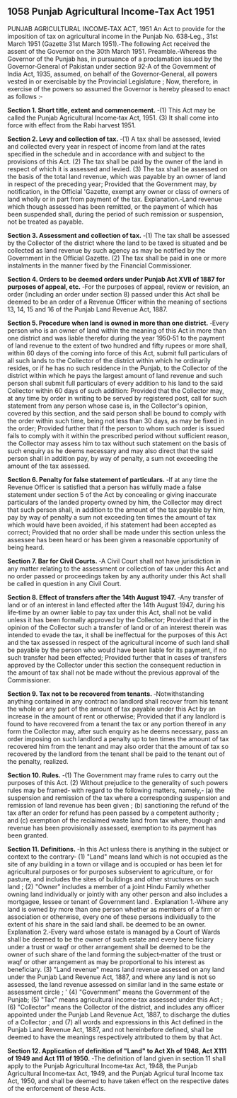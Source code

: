 ## 1058 Punjab Agricultural Income-Tax Act 1951
 
PUNJAB AGRICULTURAL INCOME‑TAX ACT, 1951
An Act to provide for the imposition of tax on agricultural income in the Punjab
No. 638‑Leg., 31st March 1951 (Gazette 31st March 1951).‑The following Act received the assent of the Governor on the 30th March 1951.
Preamble.‑Whereas the Governor of the Punjab has, in pursuance of a proclamation issued by the Governor‑General of Pakistan under section 92‑A of the Government of India Act, 1935, assumed, on behalf of the Governor‑General, all powers vested in or exercisable by the Provincial Legislature ;
Now, therefore, in exercise of the powers so assumed the Governor is hereby pleased to enact as follows :‑

**Section 1. Short title, extent and commencement.**
‑(1) This Act may be called the Punjab Agricultural Income‑tax Act, 1951.
(3) It shall come into force with effect from the Rabi harvest 1951.

**Section 2. Levy and collection of tax.**
‑(1) A tax shall be assessed, levied and collected every year in respect of income from land at the rates specified in the schedule and in accordance with and subject to the provisions of this Act.
   (2) The tax shall be paid by the owner of the land in respect of which it is assessed and levied.
   (3) The tax shall be assessed on the basis of the total land revenue, which was payable by an owner of land in respect of the preceding year;
   Provided that the Government may, by notification, in the Official 'Gazette, exempt any owner or class of owners of land wholly or in part from payment of the tax.
   Explanation.‑Land revenue which though assessed has been remitted, or the payment of which has been suspended shall, during the period of such remission or suspension, not be treated as payable.

**Section 3. Assessment and collection of tax.**
‑(1) The tax shall be assessed by the Collector of the district where the land to be taxed is situated and be collected as land revenue by such agency as may be notified by the Government in the Official Gazette.
   (2) The tax shall be paid in one or more instalments in the manner fixed by the Financial Commissioner.

**Section 4. Orders to be deemed orders under Punjab Act XVII of 1887 for purposes of appeal, etc.**
‑For the purposes of appeal, review or revision, an order (including an order under section 8) passed under this Act shall be deemed to be an order of a Revenue Officer within the meaning of sections 13, 14, 15 and 16 of the Punjab Land Revenue Act, 1887.

**Section 5. Procedure when land is owned in more than one district.**
‑Every person who is an owner of land within the meaning of this Act in more than one district and was liable therefor during the year 1950‑51 to the payment of land revenue to the extent of two hundred and fifty rupees or more shall, within 60 days of the coming into force of this Act, submit full particulars of all such lands to the Collector of the district within which he ordinarily resides, or if he has no such residence in the Punjab, to the Collector of the district within which he pays the largest amount of land revenue and such person shall submit full particulars of every addition to his land to the said Collector within 60 days of such addition:
   Provided that the Collector may, at any time by order in writing to be served by registered post, call for such statement from any person whose case is, in the Collector's opinion, covered by this section, and the said person shall be bound to comply with the order within such time, being not less than 30 days, as may be fixed in the order;
   Provided further that if the person to whom such order is issued fails to comply with it within the prescribed period without sufficient reason, the Collector may assess him to tax without such statement on the basis of such enquiry as he deems necessary and may also direct that the said person shall in addition pay, by way of penalty, a sum not exceeding the amount of the tax assessed.

**Section 6. Penalty for false statement of particulars.**
‑If at any time the Revenue Officer is satisfied that a person has wilfully made a false statement under section 5 of the Act by concealing or giving inaccurate particulars of the landed property owned by him, the Collector may direct that such person shall, in addition to the amount of the tax payable by him, pay by way of penalty a sum not exceeding ten times the amount of tax which would have been avoided, if his statement had been accepted as correct;
   Provided that no order shall be made under this section unless the assessee has been heard or has been given a reasonable opportunity of being heard.

**Section 7. Bar for Civil Courts.**
‑A Civil Court shall not have jurisdiction in any matter relating to the assessment or collection of tax under this Act and no order passed or proceedings taken by any authority under this Act shall be called in question in any Civil Court.

**Section 8. Effect of transfers after the 14th August 1947.**
‑Any transfer of land or of an interest in land effected after the 14th August 1947, during his life‑time by an owner liable to pay tax under this Act, shall not be valid unless it has been formally approved by the Collector;
   Provided that if in the opinion of the Collector such a transfer of land or of an interest therein was intended to evade the tax, it shall be ineffectual for the purposes of this Act and the tax assessed in respect of the agricultural income of such land shall be payable by the person who would have been liable for its payment, if no such transfer had been effected;
   Provided further that in cases of transfers approved by the Collector under this section the consequent reduction in the amount of tax shall not be made without the previous approval of the Commissioner.

**Section 9. Tax not to be recovered from tenants.**
‑Notwithstanding anything contained in any contract no landlord shall recover from his tenant the whole or any part of the amount of tax payable under this Act by an increase in the amount of rent or otherwise;
   Provided that if any landlord is found to have recovered from a tenant the tax or any portion thereof in any form the Collector may, after such enquiry as he deems necessary, pass an order imposing on such landlord a penalty up to ten times the amount of tax recovered him from the tenant and may also order that the amount of tax so recovered by the landlord from the tenant shall be paid to the tenant out of the penalty, realized.

**Section 10. Rules.**
‑(1) The Government may frame rules to carry out the purposes of this Act.
    (2) Without prejudice to the generality of such powers rules may be framed‑ with regard to the following matters, namely,‑
    (a) the suspension and remission of the tax where a corresponding suspension and remission of land revenue has been given ;
    (b) sanctioning the refund of the tax after an order for refund has peen passed by a competent authority ; and
    (c) exemption of the reclaimed waste land from tax where, though and revenue has been provisionally assessed, exemption to its payment has been granted.

**Section 11. Definitions.**
‑In this Act unless there is anything in the subject or context to the contrary‑
    (1) "Land" means land which is not occupied as the site of any building in a town or village and is occupied or has been let for agricultural purposes or for purposes subservient to agriculture, or for pasture, and includes the sites of buildings and other structures on such land ;
    (2) "Owner" includes a member of a joint Hindu Family whether owning land individually or jointly with any other person and also includes a mortgagee, lessee or tenant of Government land .
    Explanation 1.‑Where any land is owned by more than one person whether as members of a firm or association or otherwise, every one of these persons individually to the extent of his share in the said land shall. be deemed to be an owner.
    Explanation 2.‑Every ward whose estate is managed by a Court of Wards shall be deemed to be the owner of such estate and every bene ficiary under a trust or waqf or other arrangement shall be deemed to be the owner of such share of the land forming the subject‑matter of the trust or waqf or other arrangement as may be proportional to his interest as beneficiary.
    (3) "Land revenue" means land revenue assessed on any land under the Punjab Land Revenue Act, 1887, and where any land is not so assessed, the land revenue assessed on similar land in the same estate or assessment circle ; '
    (4) "Government" means the Government of the Punjab;
    (5) "Tax" means agricultural income‑tax assessed under this Act ;
    (6) "Collector" means the Collector of the district, and includes any officer appointed under the Punjab Land Revenue Act, 1887, to discharge the duties of a Collector ; and
    (7) all words and expressions in this Act defined in the Punjab Land Revenue Act, 1887, and not hereinbefore defined, shall be deemed to have the meanings respectively attributed to them by that Act.

**Section 12. Application of definition of "Land" to Act Xh of 1948, Act X111 of 1949 and Act 111 of 1950.**
‑The definition of land given in section 11 shall apply to the Punjab Agricultural Income‑tax Act, 1948, the Punjab Agricultural Income‑tax Act, 1949, and the Punjab Agricul tural Income tax Act, 1950, and shall be deemed to have taken effect on the respective dates of the enforcement of these Acts.

